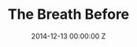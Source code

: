 ---
title: The Breath Before
image: "/uploads/the-breath-before.jpg"
brand: Cystic Fibrosis
agency:
production-company: 2AM
date: 2014-12-13 00:00:00 Z
director: Joe Roberts
with:
imdb:
video: 281648183
layout: project
is-in-production: 
---